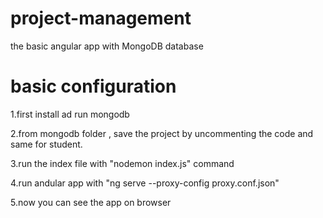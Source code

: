 # project-management
the basic angular app with MongoDB database

# basic configuration
1.first install ad run mongodb

2.from mongodb folder , save the project by uncommenting the code and same for student.

3.run the index file with "nodemon index.js" command

4.run andular app with "ng serve --proxy-config proxy.conf.json"

5.now you can see the app on browser


